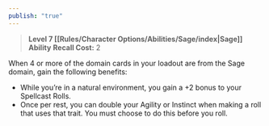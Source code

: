 ```yaml
---
publish: "true"
---
```

> **Level 7 [[Rules/Character Options/Abilities/Sage/index|Sage]] Ability**
> **Recall Cost:** 2

When 4 or more of the domain cards in your loadout are from the Sage domain, gain the following benefits:

- While you’re in a natural environment, you gain a +2 bonus to your Spellcast Rolls.
- Once per rest, you can double your Agility or Instinct when making a roll that uses that trait. You must choose to do this before you roll.

